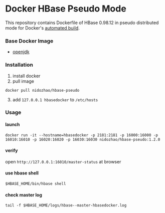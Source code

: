 # Docker HBase Pseudo Mode
This repository contains Dockerfile of HBase 0.98.12 in pseudo distributed mode for Docker's [automated build](https://hub.docker.com/r/nidozhao/hbase-pseudo/).

### Base Docker Image
- [openjdk](https://store.docker.com/images/openjdk?tab=description)

### Installation
1. install docker
2. pull image
```shell
docker pull nidozhao/hbase-pseudo
```
3. add `127.0.0.1 hbasedocker` to `/etc/hosts`

### Usage
#### launch
```shell
docker run -it --hostname=hbasedocker -p 2181:2181 -p 16000:16000 -p 16010:16010 -p 16020:16020 -p 16030:16030 nidozhao/hbase-pseudo:1.2.0
```

#### verify
open `http://127.0.0.1:16010/master-status` at browser

#### use hbase shell
```shell
$HBASE_HOME/bin/hbase shell
```

#### check master log
```
tail -f $HBASE_HOME/logs/hbase--master-hbasedocker.log
```
